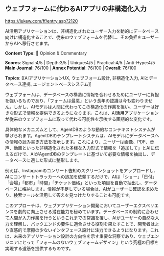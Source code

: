 ## ウェブフォームに代わるAIアプリの非構造化入力

https://lukew.com/ff/entry.asp?2120

AI活用アプリケーションは、非構造化されたユーザー入力を動的にデータベース向けに構造化することで、従来のウェブフォームを代替し、その負担をユーザーからAIへ移行させます。

**Content Type**: 💭 Opinion & Commentary

**Scores**: Signal:4/5 | Depth:3/5 | Unique:4/5 | Practical:4/5 | Anti-Hype:4/5
**Main Journal**: 76/100 | **Annex Potential**: 76/100 | **Overall**: 76/100

**Topics**: [[AIアプリケーションUX, ウェブフォーム設計, 非構造化入力, AIとデータベース連携, エージェントベースシステム]]

ウェブフォームは、データベースの構造に情報を合わせるためにユーザーに負担を強いるものであり、「フォームは最悪」という長年の認識は今も変わりません。しかし、AIモデルは人間に代わってこの構造化の作業を担い、ユーザーは好きな形式で情報を提供できるようになります。これは、AI活用アプリケーションが従来のウェブフォームに取って代わる可能性を示唆する画期的な変化です。

具体的なメカニズムとして、AgentDBのような動的なコンテキストシステムが挙げられます。AgentDBのテンプレートシステムは、AIモデルにデータベースへの情報の読み書き方法を指示します。これにより、ユーザーは画像、PDF、音声、動画といった非構造化された多様な入力形式で情報を「追加して」とAIに伝えるだけで、AIがAgentDBのテンプレートに基づいて必要な情報を抽出し、データベースに適した形式に整形します。

例えば、Instagramのコンサート告知のスクリーンショットをアップロードし、AIにコンサートトラッカーへの追加を依頼するだけで、AIは「ショー」「日付」「会場」「都市」「時間」「チケット価格」といった項目を自動で抽出し、データベースに格納します。情報が不足している場合は、AIがユーザーに確認を求めたり、検索ツールを活用して答えを見つけたりすることも可能です。

このアプローチは、ウェブアプリケーション開発においてユーザーエクスペリエンスを劇的に向上させる潜在能力を秘めています。データベースの制約に合わせて人間が入力作業を行うというこれまでの常識を覆し、AIがユーザーの自然な入力を理解し、バックエンドの要件に適合させる役割を果たすことで、開発者はより直感的で摩擦の少ないインタフェース設計に注力できるようになります。これは、未来のアプリケーション設計の方向性を示す重要な洞察であり、ウェブエンジニアにとって「フォームのないウェブフォームデザイン」という究極の目標を実現する道筋を提供するものです。